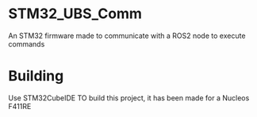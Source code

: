 # STM32_UBS_Comm

An STM32 firmware made to communicate with a ROS2 node to execute commands 

# Building

Use STM32CubeIDE TO build this project, it has been made for a Nucleos F411RE